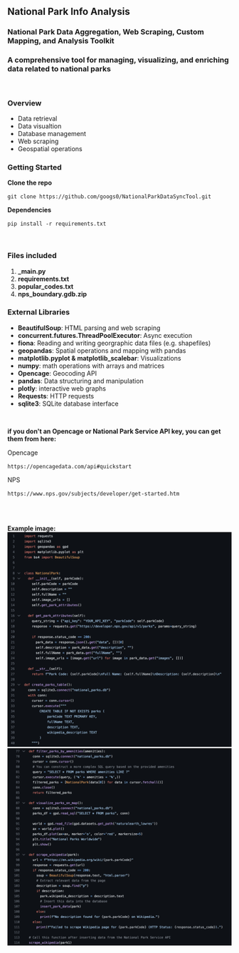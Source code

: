 ## National Park Info Analysis

### National Park Data Aggregation, Web Scraping, Custom Mapping, and Analysis Toolkit
### A comprehensive tool for managing, visualizing, and enriching data related to national parks

<br>

### Overview
- Data retrieval
- Data visualtion
- Database management
- Web scraping
- Geospatial operations

### Getting Started

**Clone the repo**
```
git clone https://github.com/googs0/NationalParkDataSyncTool.git
```

**Dependencies**
```
pip install -r requirements.txt
```

<br>

### Files included
1. **_main.py**
2. **requirements.txt**
3. **popular_codes.txt**
4. **nps_boundary.gdb.zip**

### External Libraries
- **BeautifulSoup**: HTML parsing and web scraping
- **concurrent.futures.ThreadPoolExecutor**: Async execution
- **fiona**: Reading and writing georgraphic data files (e.g. shapefiles)
- **geopandas**: Spatial operations and mapping with pandas
- **matplotlib.pyplot & matplotlib_scalebar**: Visualizations
- **numpy**: math operations with arrays and matrices
- **Opencage**: Geocoding API
- **pandas**: Data structuring and manipulation
- **plotly**: interactive web graphs
- **Requests**: HTTP requests
- **sqlite3**: SQLite database interface

<br>

**if you don't an Opencage or National Park Service API key, you can get them from here:**

Opencage
```
https://opencagedata.com/api#quickstart
```

NPS
```
https://www.nps.gov/subjects/developer/get-started.htm
```

<br>
<br>

**Example image:**
![NPS API Request Class Example Screen](/assets/nps_api_screen1.png)
![NPS API Request Class Example Screen](/assets/nps_api_screen2.png)
